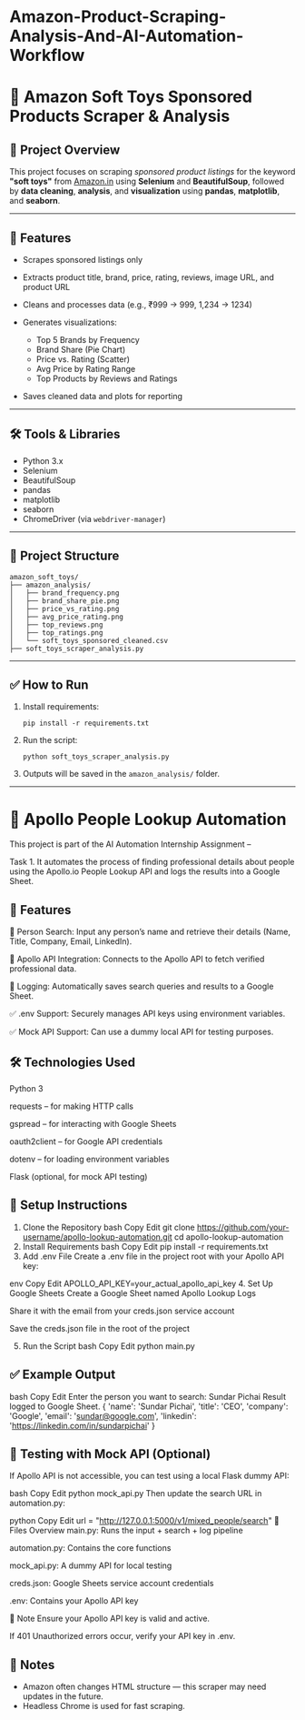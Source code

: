 # Amazon-Product-Scraping-Analysis-And-AI-Automation-Workflow

# 🧸 Amazon Soft Toys Sponsored Products Scraper & Analysis

## 📌 Project Overview

This project focuses on scraping *sponsored product listings* for the keyword **"soft toys"** from [Amazon.in](https://www.amazon.in) using **Selenium** and **BeautifulSoup**, followed by **data cleaning**, **analysis**, and **visualization** using **pandas**, **matplotlib**, and **seaborn**.

---

## 🚀 Features

* Scrapes sponsored listings only
* Extracts product title, brand, price, rating, reviews, image URL, and product URL
* Cleans and processes data (e.g., ₹999 → 999, 1,234 → 1234)
* Generates visualizations:

  * Top 5 Brands by Frequency
  * Brand Share (Pie Chart)
  * Price vs. Rating (Scatter)
  * Avg Price by Rating Range
  * Top Products by Reviews and Ratings
* Saves cleaned data and plots for reporting

---

## 🛠️ Tools & Libraries

* Python 3.x
* Selenium
* BeautifulSoup
* pandas
* matplotlib
* seaborn
* ChromeDriver (via `webdriver-manager`)

---

## 📂 Project Structure

```
amazon_soft_toys/
├── amazon_analysis/
│   ├── brand_frequency.png
│   ├── brand_share_pie.png
│   ├── price_vs_rating.png
│   ├── avg_price_rating.png
│   ├── top_reviews.png
│   ├── top_ratings.png
│   └── soft_toys_sponsored_cleaned.csv
├── soft_toys_scraper_analysis.py
```

---

## ✅ How to Run

1. Install requirements:

   ```
   pip install -r requirements.txt
   ```
2. Run the script:

   ```
   python soft_toys_scraper_analysis.py
   ```
3. Outputs will be saved in the `amazon_analysis/` folder.

---






# 🚀 Apollo People Lookup Automation
This project is part of the AI Automation Internship Assignment – 

Task 1. It automates the process of finding professional details about people using the Apollo.io People Lookup API and logs the results into a Google Sheet.

## 📌 Features
🔎 Person Search: Input any person’s name and retrieve their details (Name, Title, Company, Email, LinkedIn).

🧠 Apollo API Integration: Connects to the Apollo API to fetch verified professional data.

📄 Logging: Automatically saves search queries and results to a Google Sheet.

✅ .env Support: Securely manages API keys using environment variables.

✅ Mock API Support: Can use a dummy local API for testing purposes.

## 🛠️ Technologies Used
Python 3

requests – for making HTTP calls

gspread – for interacting with Google Sheets

oauth2client – for Google API credentials

dotenv – for loading environment variables

Flask (optional, for mock API testing)

## 🧪 Setup Instructions
1. Clone the Repository
bash
Copy
Edit
git clone https://github.com/your-username/apollo-lookup-automation.git
cd apollo-lookup-automation
2. Install Requirements
bash
Copy
Edit
pip install -r requirements.txt
3. Add .env File
Create a .env file in the project root with your Apollo API key:

env
Copy
Edit
APOLLO_API_KEY=your_actual_apollo_api_key
4. Set Up Google Sheets
Create a Google Sheet named Apollo Lookup Logs

Share it with the email from your creds.json service account

Save the creds.json file in the root of the project

5. Run the Script
bash
Copy
Edit
python main.py
## ✅ Example Output
bash
Copy
Edit
Enter the person you want to search: Sundar Pichai
Result logged to Google Sheet.
{
  'name': 'Sundar Pichai',
  'title': 'CEO',
  'company': 'Google',
  'email': 'sundar@google.com',
  'linkedin': 'https://linkedin.com/in/sundarpichai'
}
## 🧪 Testing with Mock API (Optional)
If Apollo API is not accessible, you can test using a local Flask dummy API:

bash
Copy
Edit
python mock_api.py
Then update the search URL in automation.py:

python
Copy
Edit
url = "http://127.0.0.1:5000/v1/mixed_people/search"
📁 Files Overview
main.py: Runs the input + search + log pipeline

automation.py: Contains the core functions

mock_api.py: A dummy API for local testing

creds.json: Google Sheets service account credentials

.env: Contains your Apollo API key

📌 Note
Ensure your Apollo API key is valid and active.

If 401 Unauthorized errors occur, verify your API key in .env.

## 📌 Notes

* Amazon often changes HTML structure — this scraper may need updates in the future.
* Headless Chrome is used for fast scraping.



